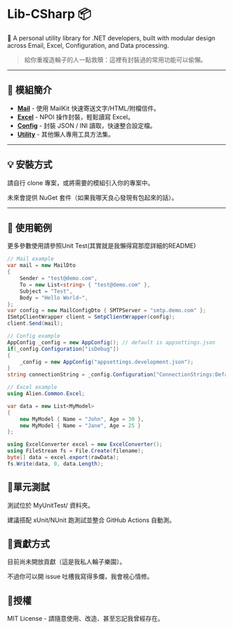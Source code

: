 # Lib-CSharp 📦

🚀 A personal utility library for .NET developers, built with modular design across Email, Excel, Configuration, and Data processing.

> 給你重複造輪子的人一點救贖：這裡有封裝過的常用功能可以偷懶。

---

## 🧩 模組簡介

- **[Mail](./Mail/README.md)** - 使用 MailKit 快速寄送文字/HTML/附檔信件。
- **[Excel](./Excel/README.md)** - NPOI 操作封裝，輕鬆讀寫 Excel。
- **[Config](./Config/README.md)** - 封裝 JSON / INI 讀取，快速整合設定檔。
- **[Utility](./UnitTest/README.md)** - 其他懶人專用工具方法集。

---

## 💡 安裝方式

請自行 clone 專案，或將需要的模組引入你的專案中。

未來會提供 NuGet 套件（如果我哪天良心發現有包起來的話）。

---

## 🔧 使用範例

更多參數使用請參照Unit Test(其實就是我懶得寫那麼詳細的README)

```csharp
// Mail example
var mail = new MailDto
{
    Sender = "test@demo.com",
    To = new List<string> { "test@demo.com" },
    Subject = "Test",
    Body = "Hello World~",
};
var config = new MailConfigDto { SMTPServer = "smtp.demo.com" };
ISmtpClientWrapper client = SmtpClientWrapper(config);
client.Send(mail);
```

```csharp
// Config example
AppConfig _config = new AppConfig(); // default is appsettings.json
if(_config.Configuration["isDebug"])
{
    _config = new AppConfig("appsettings.development.json");
}
string connectionString = _config.Configuration["ConnectionStrings:DefaultConnection"]
```

```csharp
// Excel example
using Alien.Common.Excel;

var data = new List<MyModel>
{
    new MyModel { Name = "John", Age = 30 },
    new MyModel { Name = "Jane", Age = 25 }
};

using ExcelConverter excel = new ExcelConverter();
using FileStream fs = File.Create(filename);
byte[] data = excel.export(rawData);
fs.Write(data, 0, data.Length);
```

## 🧪單元測試

測試位於 MyUnitTest/ 資料夾。

建議搭配 xUnit/NUnit 跑測試並整合 GitHub Actions 自動測。

## 🤝貢獻方式

目前尚未開放貢獻（這是我私人輪子樂園）。

不過你可以開 issue 吐槽我寫得多爛，我會視心情修。

## 📝授權

MIT License - 請隨意使用、改造、甚至忘記我曾經存在。
